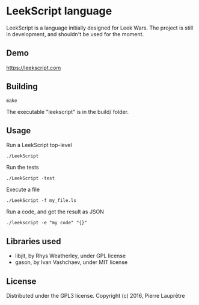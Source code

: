 LeekScript language
===================

LeekScript is a language initially designed for Leek Wars.
The project is still in development, and shouldn't be used for the moment.


Demo
----

https://leekscript.com

Building
--------

```
make
```
The executable "leekscript" is in the build/ folder.

Usage
-----

Run a LeekScript top-level
```
./LeekScript
```

Run the tests
```
./LeekScript -test
```

Execute a file
```
./LeekScript -f my_file.ls
```

Run a code, and get the result as JSON
```
./leekscript -e "my code" "{}"
```



Libraries used
--------------
* libjit, by Rhys Weatherley, under GPL license
* gason, by Ivan Vashchaev, under MIT license

License
-------

Distributed under the GPL3 license. Copyright (c) 2016, Pierre Lauprêtre